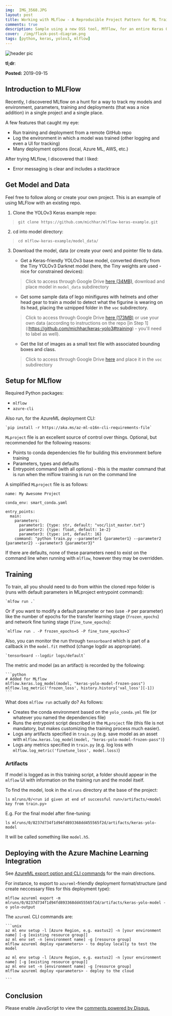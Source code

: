 ```yaml
---
img:  IMG_3568.JPG
layout: post
title: Working with MLflow - A Reproducible Project Pattern for ML Training and Deployments
comments: true
description: Sample using a new OSS tool, MfFlow, for an entire Keras Object Detection workflow
cover:  /img/flask-post-diagram.png
tags: [python, keras, yolov3, mlflow]
---
```


![header pic]()

**tl;dr**:  

**Posted:**  2019-09-15

## Introduction to MLFlow

Recently, I discovered MLflow on a hunt for a way to track my models and environment, parameters, training and deployments (that was a nice addition) in a single project and a single place.

A few features that caught my eye:

* Run training and deployment from a remote GitHub repo
* Log the environment in which a model was trained (other logging and even a UI for tracking)
* Many deployment options (local, Azure ML, AWS, etc.)

After trying MLflow, I discovered that I liked:

* Error messaging is clear and includes a stacktrace


## Get Model and Data

Feel free to follow along or create your own project.  This is an example of using MLFlow with an existing repo.

1.  Clone the YOLOv3 Keras example repo:  

> `git clone https://github.com/michhar/mlflow-keras-example.git`

2.  cd into model directory:

> `cd mlflow-keras-example/model_data/`

3.  Download the model, data (or create your own) and pointer file to data.
    * Get a Keras-friendly YOLOv3 base model, converted directly from the Tiny YOLOv3 Darknet model (here, the Tiny weights are used - nice for constrained devices):

    > Click to access through Google Drive [here (34MB)](https://drive.google.com/open?id=1VulLSbrFrshPkEy71RgNhoVPpHdxEyrl), download and place model in `model_data` subdirectory

    * Get some sample data of lego minifigures with helmets and other head gear to train a model to detect what the figurine is wearing on its head, placing the uznipped folder in the `voc` subdirectory.

    > Click to access through Google Drive [here (173MB)](https://drive.google.com/open?id=1NbzE9rVPoBsFNZvJ7zso4GLsTW6vjnZW) or use your own data (according to instructions on the repo [in Step 1]((https://github.com/michhar/keras-yolo3#training) - you'll need to label as well).

    * Get the list of images as a small text file with associated bounding boxes and class.

    > Click to access through Google Drive [here](https://drive.google.com/open?id=1mbtjG0s1dMOsiWd-clCV2LXdGKJ02Yqa) and place it in the `voc` subdirectory

## Setup for MLflow

Required Python packages:
  * `mlflow`
  * `azure-cli`

Also run, for the AzureML deployment CLI:

    `pip install -r https://aka.ms/az-ml-o16n-cli-requirements-file`

`MLproject` file is an excellent source of control over things.  Optional, but recommended for the following reasons:
  * Points to conda dependencies file for building this environment before training
  * Parameters, types and defaults
  * Entrypoint command (with all options) - this is the master command that is run when the mlflow training is run on the command line

A simplified `MLproject` file is as follows:

```
name: My Awesome Project

conda_env: smart_conda.yaml

entry_points:
  main:
    parameters:
      parameter1: {type: str, default: "voc/list_master.txt"}
      parameter2: {type: float, default: 1e-2}
      parameter3: {type: int, default: 16}
    command: "python train.py --parameter1 {parameter1} --parameter2 {parameter2} --parameter3 {parameter3}"
```

If there are defaults, none of these parameters need to exist on the command line when running with `mlflow`, however they may be overridden.

## Training

To train, all you should need to do from within the cloned repo folder is (runs with default parameters in MLproject entrypoint command):

    `mlfow run .`

Or if you want to modify a default parameter or two (use `-P` per parameter) like the number of epochs for the transfer learning stage (`frozen_epochs`) and network fine tuning stage (`fine_tune_epochs`):

    `mlflow run . -P frozen_epochs=5 -P fine_tune_epochs=3`

Also, you can monitor the run through `tensorboard` which is part of a callback in the `model.fit` method (change logdir as appropriate).

    `tensorboard --logdir logs/default`

The metric and model (as an artifact) is recorded by the following:

    ```python
    # Added for MLflow
    mlflow.keras.log_model(model, "keras-yolo-model-frozen-pass")
    mlflow.log_metric('frozen_loss', history.history['val_loss'][-1])
    ```

What does `mlflow run` actually do?  As follows:

  * Creates the conda environment based on the `yolo_conda.yml` file (or whatever you named the dependencies file)
  * Runs the entrypoint script described in the `MLproject` file (this file is not mandatory, but makes customizing the training process much easier).
  * Logs any artifacts specified in `train.py` (e.g. save model as an asset with `mlflow.keras.log_model(model, "keras-yolo-model-frozen-pass")`)
  * Logs any metrics specified in `train.py` (e.g. log loss with `mlflow.log_metric('finetune_loss', model.loss)`)


### Artifacts

If model is logged as in this training script, a folder should appear in the `mlflow` UI with information on the training run and the model itself.

To find the model, look in the `mlruns` directory at the base of the project:

    ls mlruns/0/<run id given at end of successful run>/artifacts/<model key from train.py>

E.g. For the final model after fine-tuning:

    ls mlruns/0/8237d734f1d94fd893368dd455565f2d/artifacts/keras-yolo-model

It will be called something like `model.h5`.

## Deploying with the Azure Machine Learning Integration

See [AzureML export option and CLI commands](https://mlflow.org/docs/latest/models.html#microsoft-azureml) for the main directions.

For instance, to export to `azureml`-friendly deployment format/structure (and create neccessary files for this deployment type):

    mlflow azureml export -m mlruns/0/8237d734f1d94fd893368dd455565f2d/artifacts/keras-yolo-model -o yolo-output

The `azureml` CLI commands are:

    ```unix
    az ml env setup -l [Azure Region, e.g. eastus2] -n [your environment name] [-g [existing resource group]]
    az ml env set -n [environment name] -g [resource group]
    mlflow azureml deploy <parameters> - to deploy locally to test the model

    az ml env setup -l [Azure Region, e.g. eastus2] -n [your environment name] [-g [existing resource group]]
    az ml env set -n [environment name] -g [resource group]
    mlflow azureml deploy <parameters> - deploy to the cloud
  
    ```

## Conclusion

<div id="disqus_thread"></div>
<script>
    /**
     *  RECOMMENDED CONFIGURATION VARIABLES: EDIT AND UNCOMMENT THE SECTION BELOW TO INSERT DYNAMIC VALUES FROM YOUR PLATFORM OR CMS.
     *  LEARN WHY DEFINING THESE VARIABLES IS IMPORTANT: https://disqus.com/admin/universalcode/#configuration-variables
     */
    
    var disqus_config = function () {
        this.page.url = 'https://michhar.github.io/setting-up-for-and-work-with-mlflow/';  // Replace PAGE_URL with your page's canonical URL variable
        this.page.identifier = 'happycat1'; // Replace PAGE_IDENTIFIER with your page's unique identifier variable
    };
    
    (function() {  // DON'T EDIT BELOW THIS LINE
        var d = document, s = d.createElement('script');
        
        s.src = 'https://michhar.disqus.com/embed.js';
        
        s.setAttribute('data-timestamp', +new Date());
        (d.head || d.body).appendChild(s);
    })();
</script>
<noscript>Please enable JavaScript to view the <a href="https://disqus.com/?ref_noscript" rel="nofollow">comments powered by Disqus.</a></noscript>